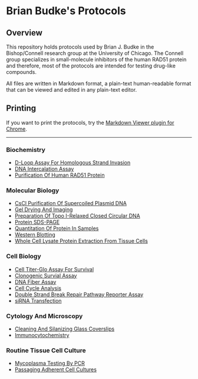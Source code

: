 Brian Budke's Protocols
=========

## Overview
This repository holds protocols used by Brian J. Budke in the Bishop/Connell research
group at the University of Chicago. The Connell group specializes in small-molecule inhibitors of the human RAD51 protein and therefore, most of the protocols are intended for testing drug-like compounds.

All files are written in Markdown format, a plain-text human-readable format that can be viewed and edited in any plain-text editor.

## Printing
If you want to print the protocols, try the [Markdown Viewer plugin for Chrome](https://github.com/simov/markdown-viewer).
___
### Biochemistry
- [D-Loop Assay For Homologous Strand Invasion](main/D-Loop.md)
- [DNA Intercalation Assay](main/Intercalation_Gel.md)
- [Purification Of Human RAD51 Protein](main/HsRAD51_Prep.md)

### Molecular Biology
- [CsCl Purification Of Supercoiled Plasmid DNA](main/CsCl_Plasmid_Prep.md)
- [Gel Drying And Imaging](main/Gel_Drying_And_Imaging.md)
- [Preparation Of Topo I-Relaxed Closed Circular DNA](main/Topo_Relaxed_DNA.md)
- [Protein SDS-PAGE](main/SDS-PAGE.md)
- [Quantitation Of Protein In Samples](main/Protein_Quant.md)
- [Western Blotting](main/Western_Blotting.md)
- [Whole Cell Lysate Protein Extraction From Tissue Cells](main/WCE.md)

### Cell Biology
- [Cell Titer-Glo Assay For Survival](main/Cell_Glo_Survival.md)
- [Clonogenic Survial Assay](main/Colony_Formation_TC.md)
- [DNA Fiber Assay](main/DNA_Fibers.md)
- [Cell Cycle Analysis](main/Cell_Cycle_EdU_Flow.md)
- [Double Strand Break Repair Pathway Reporter Assay](main/DSBR_Reporter_Jasin.md)
- [siRNA Transfection](main/siRNA_Transfection.md)

### Cytology And Microscopy
- [Cleaning And Silanizing Glass Coverslips](main/Silanizing_Coverslips.md)
- [Immunocytochemistry](main/ICC.md)

### Routine Tissue Cell Culture
- [Mycoplasma Testing By PCR](main/VenorGem.md)
- [Passaging Adherent Cell Cultures](main/TC_Passaging.md)
